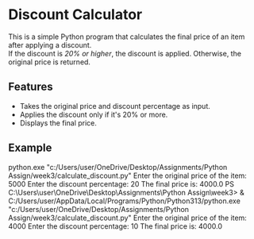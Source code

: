 # Discount Calculator

This is a simple Python program that calculates the final price of an item after applying a discount.  
If the discount is *20% or higher*, the discount is applied. Otherwise, the original price is returned.

## Features
- Takes the original price and discount percentage as input.
- Applies the discount only if it's 20% or more.
- Displays the final price.

## Example

python.exe "c:/Users/user/OneDrive/Desktop/Assignments/Python Assign/week3/calculate_discount.py"
Enter the original price of the item: 5000
Enter the discount percentage: 20
The final price is: 4000.0
PS C:\Users\user\OneDrive\Desktop\Assignments\Python Assign\week3> & C:/Users/user/AppData/Local/Programs/Python/Python313/python.exe "c:/Users/user/OneDrive/Desktop/Assignments/Python Assign/week3/calculate_discount.py"
Enter the original price of the item: 4000
Enter the discount percentage: 10
The final price is: 4000.0




